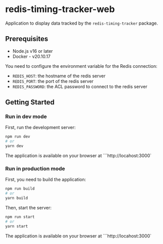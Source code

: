 # redis-timing-tracker-web

Application to display data tracked by the `redis-timing-tracker` package.

## Prerequisites

- Node.js v16 or later
- Docker - v20.10.17

You need to configure the environment variable for the Redis connection: 
- `REDIS_HOST`: the hostname of the redis server
- `REDIS_PORT`: the port of the redis server
- `REDIS_PASSWORD`: the ACL password to connect to the redis server


## Getting Started

### Run in dev mode

First, run the development server:

```bash
npm run dev
# or
yarn dev
```

The application is available on your browser at ```http://locahost:3000`


### Run in production mode

First, you need to build the application:

```bash
npm run build
# or
yarn build
```

Then, start the server:

```bash
npm run start
# or
yarn start
```

The application is available on your browser at ```http://locahost:3000`

